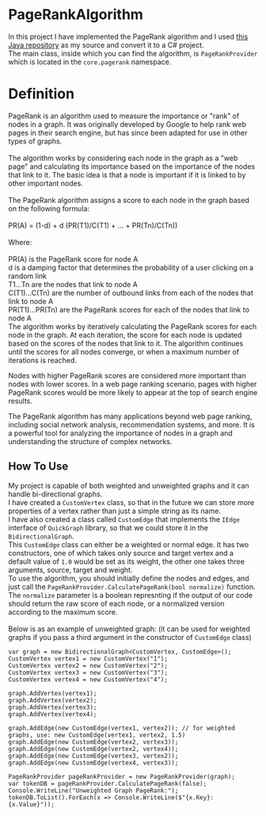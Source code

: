 # PageRankAlgorithm
In this project I have implemented the PageRank algorithm and I used [this Java repository](https://github.com/masud-technope/PageRank-MR) as my source and convert it to a C# project. <br>
The main class, inside which you can find the algorithm, is `PageRankProvider` which is located in the `core.pagerank` namespace.

# Definition
PageRank is an algorithm used to measure the importance or "rank" of nodes in a graph. It was originally developed by Google to help rank web pages in their search engine, but has since been adapted for use in other types of graphs.<br>
<br>
The algorithm works by considering each node in the graph as a "web page" and calculating its importance based on the importance of the nodes that link to it. The basic idea is that a node is important if it is linked to by other important nodes.<br>
<br>
The PageRank algorithm assigns a score to each node in the graph based on the following formula:<br>
<br>
PR(A) = (1-d) + d (PR(T1)/C(T1) + ... + PR(Tn)/C(Tn)) <br>
<br>
Where:<br>
<br>
PR(A) is the PageRank score for node A <br>
d is a damping factor that determines the probability of a user clicking on a random link <br>
T1...Tn are the nodes that link to node A <br>
C(T1)...C(Tn) are the number of outbound links from each of the nodes that link to node A <br>
PR(T1)...PR(Tn) are the PageRank scores for each of the nodes that link to node A <br>
The algorithm works by iteratively calculating the PageRank scores for each node in the graph. At each iteration, the score for each node is updated based on the scores of the nodes that link to it. The algorithm continues until the scores for all nodes converge, or when a maximum number of iterations is reached. <br>

Nodes with higher PageRank scores are considered more important than nodes with lower scores. In a web page ranking scenario, pages with higher PageRank scores would be more likely to appear at the top of search engine results. <br>

The PageRank algorithm has many applications beyond web page ranking, including social network analysis, recommendation systems, and more. It is a powerful tool for analyzing the importance of nodes in a graph and understanding the structure of complex networks. <br>

## How To Use
My project is capable of both weighted and unweighted graphs and it can handle bi-directional graphs. <br>
I have created a `CustomVertex` class, so that in the future we can store more properties of a vertex rather than just a simple string as its name. <br>
I have also created a class called `CustomEdge` that implements the `IEdge` interface of `QuickGraph` library, so that we could store it in the `BidirectionalGraph`. <br>
This `CustomEdge` class can either be a weighted or normal edge. It has two constructors, one of which takes only source and target vertex and a default value of `1.0` would be set as its weight, the other one takes three arguments, source, target and weight. <br>
To use the algorithm, you should initially define the nodes and edges, and just call the `PageRankProvider.CalculatePageRank(bool normalize)` function. <br>
The `normalize` parameter is a boolean represnting if the output of our code should return the raw score of each node, or a normalized version according to the maximum score. <br>
<br>
Below is as an example of unweighted graph: (it can be used for weighted graphs if you pass a third argument in the constructor of `CustomEdge` class) <br>
```
var graph = new BidirectionalGraph<CustomVertex, CustomEdge>();
CustomVertex vertex1 = new CustomVertex("1");
CustomVertex vertex2 = new CustomVertex("2");
CustomVertex vertex3 = new CustomVertex("3");
CustomVertex vertex4 = new CustomVertex("4");

graph.AddVertex(vertex1);
graph.AddVertex(vertex2);
graph.AddVertex(vertex3);
graph.AddVertex(vertex4);

graph.AddEdge(new CustomEdge(vertex1, vertex2)); // for weighted graphs, use: new CustomEdge(vertex1, vertex2, 1.5)
graph.AddEdge(new CustomEdge(vertex2, vertex3));
graph.AddEdge(new CustomEdge(vertex2, vertex4));
graph.AddEdge(new CustomEdge(vertex3, vertex2));
graph.AddEdge(new CustomEdge(vertex4, vertex3));

PageRankProvider pageRankProvider = new PageRankProvider(graph);
var tokenDB = pageRankProvider.CalculatePageRank(false);
Console.WriteLine("Unweighted Graph PageRank:");
tokenDB.ToList().ForEach(x => Console.WriteLine($"{x.Key}: {x.Value}"));
```
